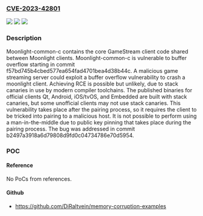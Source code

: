 ### [CVE-2023-42801](https://cve.mitre.org/cgi-bin/cvename.cgi?name=CVE-2023-42801)
![](https://img.shields.io/static/v1?label=Product&message=moonlight-common-c&color=blue)
![](https://img.shields.io/static/v1?label=Version&message=%3D%20%3E%3D%20f57bd745b4cbed577ea654fad4701bea4d38b44c%2C%20%3C%20b2497a3918a6d79808d9fd0c04734786e70d5954%20&color=brighgreen)
![](https://img.shields.io/static/v1?label=Vulnerability&message=CWE-120%3A%20Buffer%20Copy%20without%20Checking%20Size%20of%20Input%20('Classic%20Buffer%20Overflow')&color=brighgreen)

### Description

Moonlight-common-c contains the core GameStream client code shared between Moonlight clients. Moonlight-common-c is vulnerable to buffer overflow starting in commit f57bd745b4cbed577ea654fad4701bea4d38b44c. A malicious game streaming server could exploit a buffer overflow vulnerability to crash a moonlight client. Achieving RCE is possible but unlikely, due to stack canaries in use by modern compiler toolchains. The published binaries for official clients Qt, Android, iOS/tvOS, and Embedded are built with stack canaries, but some unofficial clients may not use stack canaries. This vulnerability takes place after the pairing process, so it requires the client to be tricked into pairing to a malicious host. It is not possible to perform using a man-in-the-middle due to public key pinning that takes place during the pairing process. The bug was addressed in commit b2497a3918a6d79808d9fd0c04734786e70d5954.

### POC

#### Reference
No PoCs from references.

#### Github
- https://github.com/DiRaltvein/memory-corruption-examples

